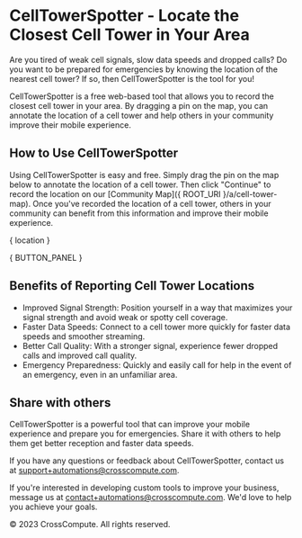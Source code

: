 # CellTowerSpotter - Locate the Closest Cell Tower in Your Area

Are you tired of weak cell signals, slow data speeds and dropped calls? Do you want to be prepared for emergencies by knowing the location of the nearest cell tower? If so, then CellTowerSpotter is the tool for you!

CellTowerSpotter is a free web-based tool that allows you to record the closest cell tower in your area. By dragging a pin on the map, you can annotate the location of a cell tower and help others in your community improve their mobile experience.

## How to Use CellTowerSpotter

Using CellTowerSpotter is easy and free. Simply drag the pin on the map below to annotate the location of a cell tower. Then click "Continue" to record the location on our [Community Map]({ ROOT_URI }/a/cell-tower-map). Once you've recorded the location of a cell tower, others in your community can benefit from this information and improve their mobile experience.

{ location }

{ BUTTON_PANEL }

## Benefits of Reporting Cell Tower Locations

- Improved Signal Strength: Position yourself in a way that maximizes your signal strength and avoid weak or spotty cell coverage.
- Faster Data Speeds: Connect to a cell tower more quickly for faster data speeds and smoother streaming.
- Better Call Quality: With a stronger signal, experience fewer dropped calls and improved call quality.
- Emergency Preparedness: Quickly and easily call for help in the event of an emergency, even in an unfamiliar area.

## Share with others

CellTowerSpotter is a powerful tool that can improve your mobile experience and prepare you for emergencies. Share it with others to help them get better reception and faster data speeds.

If you have any questions or feedback about CellTowerSpotter, contact us at [support+automations@crosscompute.com](mailto:support+automations@crosscompute.com).

If you're interested in developing custom tools to improve your business, message us at [contact+automations@crosscompute.com](mailto:contact+automations@crosscompute.com). We'd love to help you achieve your goals.

© 2023 CrossCompute. All rights reserved.

